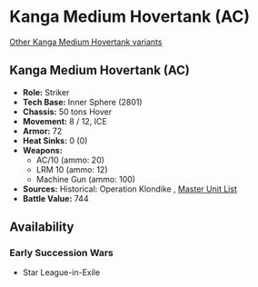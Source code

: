 # Kanga Medium Hovertank (AC) 

[Other Kanga Medium Hovertank variants](../kanga_medium_hovertank.md) 

## Kanga Medium Hovertank (AC) 

- **Role:** Striker 
- **Tech Base:** Inner Sphere (2801) 
- **Chassis:** 50 tons Hover 
- **Movement:** 8 / 12, ICE 
- **Armor:** 72 
- **Heat Sinks:** 0 (0) 
- **Weapons:** 
  - AC/10 (ammo: 20) 
  - LRM 10 (ammo: 12) 
  - Machine Gun (ammo: 100) 
- **Sources:** Historical: Operation Klondike , [Master Unit List](http://masterunitlist.info/Unit/Details/1744) 
- **Battle Value:** 744 

## Availability 

### Early Succession Wars 

- Star League-in-Exile 

